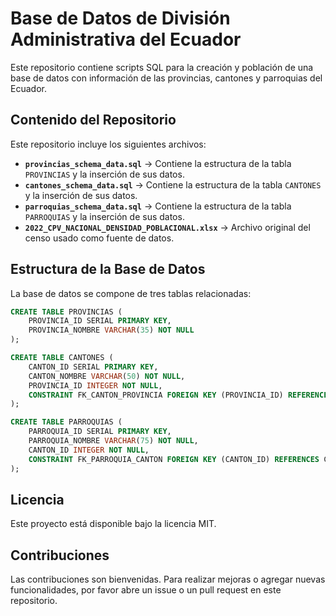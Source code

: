 # Base de Datos de División Administrativa del Ecuador  

Este repositorio contiene scripts SQL para la creación y población de una base de datos con información de las provincias, cantones y parroquias del Ecuador.

## Contenido del Repositorio  

Este repositorio incluye los siguientes archivos:  

- **`provincias_schema_data.sql`** → Contiene la estructura de la tabla `PROVINCIAS` y la inserción de sus datos.  
- **`cantones_schema_data.sql`** → Contiene la estructura de la tabla `CANTONES` y la inserción de sus datos.  
- **`parroquias_schema_data.sql`** → Contiene la estructura de la tabla `PARROQUIAS` y la inserción de sus datos.  
- **`2022_CPV_NACIONAL_DENSIDAD_POBLACIONAL.xlsx`** → Archivo original del censo usado como fuente de datos.

## Estructura de la Base de Datos  

La base de datos se compone de tres tablas relacionadas:  

```sql
CREATE TABLE PROVINCIAS (
    PROVINCIA_ID SERIAL PRIMARY KEY,
    PROVINCIA_NOMBRE VARCHAR(35) NOT NULL
);

CREATE TABLE CANTONES (
    CANTON_ID SERIAL PRIMARY KEY,
    CANTON_NOMBRE VARCHAR(50) NOT NULL,
    PROVINCIA_ID INTEGER NOT NULL,
    CONSTRAINT FK_CANTON_PROVINCIA FOREIGN KEY (PROVINCIA_ID) REFERENCES PROVINCIAS(PROVINCIA_ID)
);

CREATE TABLE PARROQUIAS (
    PARROQUIA_ID SERIAL PRIMARY KEY,
    PARROQUIA_NOMBRE VARCHAR(75) NOT NULL,
    CANTON_ID INTEGER NOT NULL,
    CONSTRAINT FK_PARROQUIA_CANTON FOREIGN KEY (CANTON_ID) REFERENCES CANTONES(CANTON_ID)
);
```

## Licencia

Este proyecto está disponible bajo la licencia MIT.

## Contribuciones

Las contribuciones son bienvenidas. Para realizar mejoras o agregar nuevas funcionalidades, por favor abre un issue o un pull request en este repositorio.
